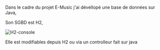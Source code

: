 Dans le cadre du projet E-Music j'ai dévellopé une base de données sur Java,


Son SGBD est H2, 

![H2-console](https://user-images.githubusercontent.com/90392648/203002136-fd9bd3e5-279e-44a1-875a-b09264caa671.png)

Elle est modifiables depuis H2 ou via un controlleur fait sur java

